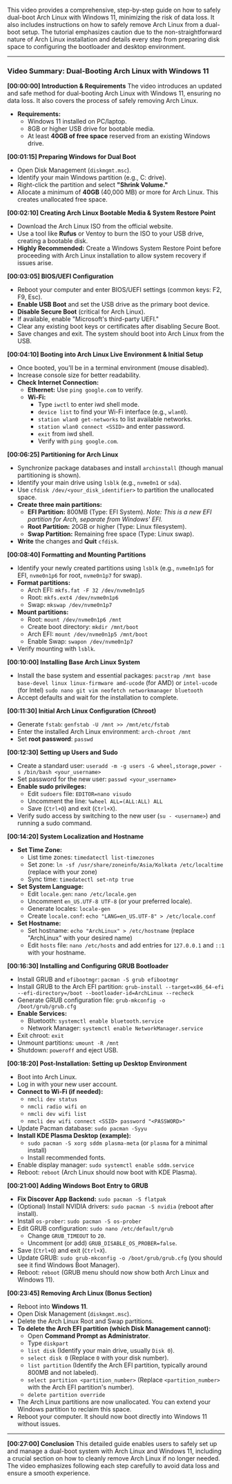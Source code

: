 This video provides a comprehensive, step-by-step guide on how to safely dual-boot Arch Linux with Windows 11, minimizing the risk of data loss. It also includes instructions on how to safely remove Arch Linux from a dual-boot setup. The tutorial emphasizes caution due to the non-straightforward nature of Arch Linux installation and details every step from preparing disk space to configuring the bootloader and desktop environment.

---

### Video Summary: Dual-Booting Arch Linux with Windows 11

**[00:00:00] Introduction & Requirements**
The video introduces an updated and safe method for dual-booting Arch Linux with Windows 11, ensuring no data loss. It also covers the process of safely removing Arch Linux.
*   **Requirements:**
    *   Windows 11 installed on PC/laptop.
    *   8GB or higher USB drive for bootable media.
    *   At least **40GB of free space** reserved from an existing Windows drive.

**[00:01:15] Preparing Windows for Dual Boot**
*   Open Disk Management (`diskmgmt.msc`).
*   Identify your main Windows partition (e.g., C: drive).
*   Right-click the partition and select **"Shrink Volume."**
*   Allocate a minimum of **40GB** (40,000 MB) or more for Arch Linux. This creates unallocated free space.

**[00:02:10] Creating Arch Linux Bootable Media & System Restore Point**
*   Download the Arch Linux ISO from the official website.
*   Use a tool like **Rufus** or Ventoy to burn the ISO to your USB drive, creating a bootable disk.
*   **Highly Recommended:** Create a Windows System Restore Point before proceeding with Arch Linux installation to allow system recovery if issues arise.

**[00:03:05] BIOS/UEFI Configuration**
*   Reboot your computer and enter BIOS/UEFI settings (common keys: F2, F9, Esc).
*   **Enable USB Boot** and set the USB drive as the primary boot device.
*   **Disable Secure Boot** (critical for Arch Linux).
*   If available, enable "Microsoft's third-party UEFI."
*   Clear any existing boot keys or certificates after disabling Secure Boot.
*   Save changes and exit. The system should boot into Arch Linux from the USB.

**[00:04:10] Booting into Arch Linux Live Environment & Initial Setup**
*   Once booted, you'll be in a terminal environment (mouse disabled).
*   Increase console size for better readability.
*   **Check Internet Connection:**
    *   **Ethernet:** Use `ping google.com` to verify.
    *   **Wi-Fi:**
        *   Type `iwctl` to enter iwd shell mode.
        *   `device list` to find your Wi-Fi interface (e.g., `wlan0`).
        *   `station wlan0 get-networks` to list available networks.
        *   `station wlan0 connect <SSID>` and enter password.
        *   `exit` from iwd shell.
        *   Verify with `ping google.com`.

**[00:06:25] Partitioning for Arch Linux**
*   Synchronize package databases and install `archinstall` (though manual partitioning is shown).
*   Identify your main drive using `lsblk` (e.g., `nvme0n1` or `sda`).
*   Use `cfdisk /dev/<your_disk_identifier>` to partition the unallocated space.
*   **Create three main partitions:**
    *   **EFI Partition:** 800MB (Type: EFI System). *Note: This is a new EFI partition for Arch, separate from Windows' EFI.*
    *   **Root Partition:** 20GB or higher (Type: Linux filesystem).
    *   **Swap Partition:** Remaining free space (Type: Linux swap).
*   **Write** the changes and **Quit** `cfdisk`.

**[00:08:40] Formatting and Mounting Partitions**
*   Identify your newly created partitions using `lsblk` (e.g., `nvme0n1p5` for EFI, `nvme0n1p6` for root, `nvme0n1p7` for swap).
*   **Format partitions:**
    *   Arch EFI: `mkfs.fat -F 32 /dev/nvme0n1p5`
    *   Root: `mkfs.ext4 /dev/nvme0n1p6`
    *   Swap: `mkswap /dev/nvme0n1p7`
*   **Mount partitions:**
    *   Root: `mount /dev/nvme0n1p6 /mnt`
    *   Create boot directory: `mkdir /mnt/boot`
    *   Arch EFI: `mount /dev/nvme0n1p5 /mnt/boot`
    *   Enable Swap: `swapon /dev/nvme0n1p7`
*   Verify mounting with `lsblk`.

**[00:10:00] Installing Base Arch Linux System**
*   Install the base system and essential packages:
    `pacstrap /mnt base base-devel linux linux-firmware amd-ucode` (for AMD) or `intel-ucode` (for Intel) `sudo nano git vim neofetch networkmanager bluetooth`
*   Accept defaults and wait for the installation to complete.

**[00:11:30] Initial Arch Linux Configuration (Chroot)**
*   Generate `fstab`: `genfstab -U /mnt >> /mnt/etc/fstab`
*   Enter the installed Arch Linux environment: `arch-chroot /mnt`
*   Set **root password**: `passwd`

**[00:12:30] Setting up Users and Sudo**
*   Create a standard user: `useradd -m -g users -G wheel,storage,power -s /bin/bash <your_username>`
*   Set password for the new user: `passwd <your_username>`
*   **Enable sudo privileges:**
    *   Edit `sudoers` file: `EDITOR=nano visudo`
    *   Uncomment the line: `%wheel ALL=(ALL:ALL) ALL`
    *   Save (`Ctrl+O`) and exit (`Ctrl+X`).
*   Verify sudo access by switching to the new user (`su - <username>`) and running a sudo command.

**[00:14:20] System Localization and Hostname**
*   **Set Time Zone:**
    *   List time zones: `timedatectl list-timezones`
    *   Set zone: `ln -sf /usr/share/zoneinfo/Asia/Kolkata /etc/localtime` (replace with your zone)
    *   Sync time: `timedatectl set-ntp true`
*   **Set System Language:**
    *   Edit `locale.gen`: `nano /etc/locale.gen`
    *   Uncomment `en_US.UTF-8 UTF-8` (or your preferred locale).
    *   Generate locales: `locale-gen`
    *   Create `locale.conf`: `echo "LANG=en_US.UTF-8" > /etc/locale.conf`
*   **Set Hostname:**
    *   Set hostname: `echo "ArchLinux" > /etc/hostname` (replace "ArchLinux" with your desired name)
    *   Edit `hosts` file: `nano /etc/hosts` and add entries for `127.0.0.1` and `::1` with your hostname.

**[00:16:30] Installing and Configuring GRUB Bootloader**
*   Install GRUB and `efibootmgr`: `pacman -S grub efibootmgr`
*   Install GRUB to the Arch EFI partition: `grub-install --target=x86_64-efi --efi-directory=/boot --bootloader-id=ArchLinux --recheck`
*   Generate GRUB configuration file: `grub-mkconfig -o /boot/grub/grub.cfg`
*   **Enable Services:**
    *   Bluetooth: `systemctl enable bluetooth.service`
    *   Network Manager: `systemctl enable NetworkManager.service`
*   Exit chroot: `exit`
*   Unmount partitions: `umount -R /mnt`
*   Shutdown: `poweroff` and eject USB.

**[00:18:20] Post-Installation: Setting up Desktop Environment**
*   Boot into Arch Linux.
*   Log in with your new user account.
*   **Connect to Wi-Fi (if needed):**
    *   `nmcli dev status`
    *   `nmcli radio wifi on`
    *   `nmcli dev wifi list`
    *   `nmcli dev wifi connect <SSID> password "<PASSWORD>"`
*   Update Pacman database: `sudo pacman -Syyu`
*   **Install KDE Plasma Desktop (example):**
    *   `sudo pacman -S xorg sddm plasma-meta` (or `plasma` for a minimal install)
    *   Install recommended fonts.
*   Enable display manager: `sudo systemctl enable sddm.service`
*   Reboot: `reboot` (Arch Linux should now boot with KDE Plasma).

**[00:21:00] Adding Windows Boot Entry to GRUB**
*   **Fix Discover App Backend:** `sudo pacman -S flatpak`
*   (Optional) Install NVIDIA drivers: `sudo pacman -S nvidia` (reboot after install).
*   Install `os-prober`: `sudo pacman -S os-prober`
*   Edit GRUB configuration: `sudo nano /etc/default/grub`
    *   Change `GRUB_TIMEOUT` to `20`.
    *   Uncomment (or add) `GRUB_DISABLE_OS_PROBER=false`.
*   Save (`Ctrl+O`) and exit (`Ctrl+X`).
*   Update GRUB: `sudo grub-mkconfig -o /boot/grub/grub.cfg` (you should see it find Windows Boot Manager).
*   Reboot: `reboot` (GRUB menu should now show both Arch Linux and Windows 11).

**[00:23:45] Removing Arch Linux (Bonus Section)**
*   Reboot into **Windows 11**.
*   Open Disk Management (`diskmgmt.msc`).
*   Delete the Arch Linux Root and Swap partitions.
*   **To delete the Arch EFI partition (which Disk Management cannot):**
    *   Open **Command Prompt as Administrator**.
    *   Type `diskpart`
    *   `list disk` (Identify your main drive, usually `Disk 0`).
    *   `select disk 0` (Replace `0` with your disk number).
    *   `list partition` (Identify the Arch EFI partition, typically around 800MB and not labeled).
    *   `select partition <partition_number>` (Replace `<partition_number>` with the Arch EFI partition's number).
    *   `delete partition override`
*   The Arch Linux partitions are now unallocated. You can extend your Windows partition to reclaim this space.
*   Reboot your computer. It should now boot directly into Windows 11 without issues.

---

**[00:27:00] Conclusion**
This detailed guide enables users to safely set up and manage a dual-boot system with Arch Linux and Windows 11, including a crucial section on how to cleanly remove Arch Linux if no longer needed. The video emphasizes following each step carefully to avoid data loss and ensure a smooth experience.